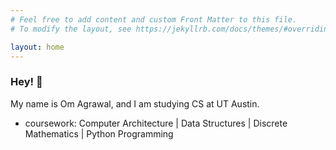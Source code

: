 ```yaml
---
# Feel free to add content and custom Front Matter to this file.
# To modify the layout, see https://jekyllrb.com/docs/themes/#overriding-theme-defaults

layout: home
---
```


### Hey! 👋
My name is Om Agrawal, and I am studying CS at UT Austin. 
- coursework: Computer Architecture | Data Structures | Discrete Mathematics | Python Programming
